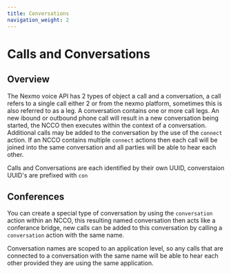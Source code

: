 ```yaml
---
title: Conversations
navigation_weight: 2
---
```


# Calls and Conversations



## Overview

The Nexmo voice API has 2 types of object a call and a conversation, a call refers to a single call either 2 or from the nexmo platform, sometimes this is also referred to as a leg.
A conversation contains one or more call legs. An new ibound or outbound phone call will result in a new conversation being started, the NCCO then executes within the context of a conversation. Additional calls may be added to the conversation by the use of the `connect` action. If an NCCO contains multiple `connect` actions then each call will be joined into the same conversation and all parties will be able to hear each other.

Calls and Conversations are each identified by their own UUID, converstaion UUID's are prefixed with `con`

## Conferences

You can create a special type of conversation by using the `conversation` action within an NCCO, this resulting named conversation then acts like a conferance bridge, new calls can be added to this conversation by calling a `conversation` action with the same name.

Conversation names are scoped to an application level, so any calls that are connected to a conversation with the same name will be able to hear each other provided they are using the same application.
 